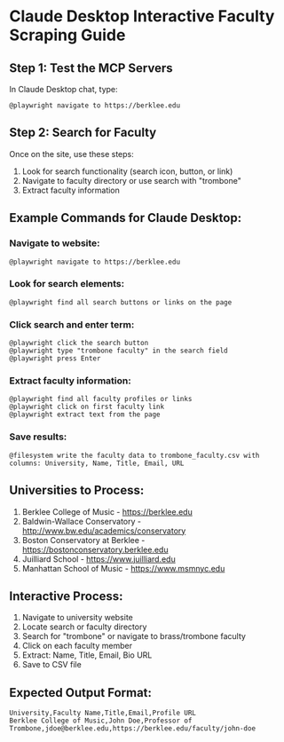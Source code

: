 # Claude Desktop Interactive Faculty Scraping Guide

## Step 1: Test the MCP Servers
In Claude Desktop chat, type:
```
@playwright navigate to https://berklee.edu
```

## Step 2: Search for Faculty
Once on the site, use these steps:
1. Look for search functionality (search icon, button, or link)
2. Navigate to faculty directory or use search with "trombone"
3. Extract faculty information

## Example Commands for Claude Desktop:

### Navigate to website:
```
@playwright navigate to https://berklee.edu
```

### Look for search elements:
```
@playwright find all search buttons or links on the page
```

### Click search and enter term:
```
@playwright click the search button
@playwright type "trombone faculty" in the search field
@playwright press Enter
```

### Extract faculty information:
```
@playwright find all faculty profiles or links
@playwright click on first faculty link
@playwright extract text from the page
```

### Save results:
```
@filesystem write the faculty data to trombone_faculty.csv with columns: University, Name, Title, Email, URL
```

## Universities to Process:
1. Berklee College of Music - https://berklee.edu
2. Baldwin-Wallace Conservatory - http://www.bw.edu/academics/conservatory
3. Boston Conservatory at Berklee - https://bostonconservatory.berklee.edu
4. Juilliard School - https://www.juilliard.edu
5. Manhattan School of Music - https://www.msmnyc.edu

## Interactive Process:
1. Navigate to university website
2. Locate search or faculty directory
3. Search for "trombone" or navigate to brass/trombone faculty
4. Click on each faculty member
5. Extract: Name, Title, Email, Bio URL
6. Save to CSV file

## Expected Output Format:
```csv
University,Faculty Name,Title,Email,Profile URL
Berklee College of Music,John Doe,Professor of Trombone,jdoe@berklee.edu,https://berklee.edu/faculty/john-doe
```